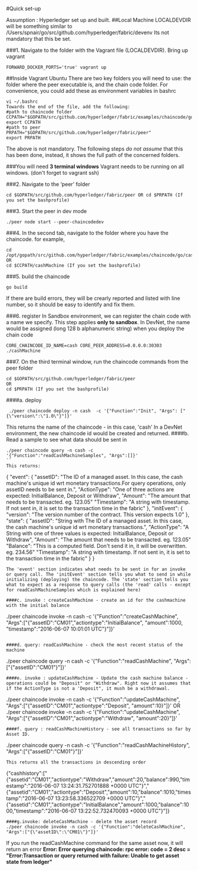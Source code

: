 #Quick set-up

Assumption : Hyperledger set up and built.
##Local Machine
LOCALDEVDIR will be something similar to /Users/spnair/go/src/github.com/hyperledger/fabric/devenv
Its not mandatory that this be set. 

###1. Navigate to the folder with the Vagrant file (LOCALDEVDIR). Bring up vagrant 
```
FORWARD_DOCKER_PORTS='true' vagrant up
```
##Inside Vagrant Ubuntu
There are two key folders you will need to use: the folder where the peer executable is, and the chain code folder. For convenience, you could add these as environment variables in bashrc
```
vi ~/.bashrc
Towards the end of the file, add the following:
#path to chaincode folder
CCPATH="$GOPATH/src/github.com/hyperledger/fabric/examples/chaincode/go"
export CCPATH
#path to peer
PRPATH="$GOPATH/src/github.com/hyperledger/fabric/peer"
export PRPATH
```
The above is not mandatory. The following steps _do not assume_ that this has been done, instead, it shows the full path of the concerned folders.

###You will need **3 terminal windows**
Vagrant needs to be running on all windows. (don't forget to vagrant ssh)

###2. Navigate to the ‘peer’ folder 
```
cd $GOPATH/src/github.com/hyperledger/fabric/peer OR cd $PRPATH (If you set the bashprofile)
```

###3. Start the peer in dev mode
```
./peer node start --peer-chaincodedev
```
###4. In the second tab, navigate to the folder where you have the chaincode. for example,  
```
cd /opt/gopath/src/github.com/hyperledger/fabric/examples/chaincode/go/cashMachine 
OR 
cd $CCPATH/cashMachine (If you set the bashprofile)
```
###5. build the chaincode
```
go build
```
If there are build errors, they will be crearly reported and listed with line number, so it should be easy to identify and fix them.

###6. register
In Sandbox environment, we can register the chain code with a name we specify. This step applies __only to sandbox__. In DevNet, the name would be assigned (long 128 b alphanumeric string) when you deploy the chain code
```
CORE_CHAINCODE_ID_NAME=cash CORE_PEER_ADDRESS=0.0.0.0:30303 ./cashMachine
```
###7. On the third terminal window, run the chaincode commands from the peer folder
```
cd $GOPATH/src/github.com/hyperledger/fabric/peer 
OR 
cd $PRPATH (If you set the bashprofile)
```

####a.  deploy 
```
 ./peer chaincode deploy -n cash  -c '{"Function":"Init", "Args": ["{\"version\":\"1.0\"}"]}'
```
This returns the name of the chaincode - in this case, 'cash' In a DevNet environment, the new chaincode id would be created and returned.
####b. Read a sample to see what data should be sent in
```
./peer chaincode query -n cash -c '{"Function":"readCashMachineSamples", "Args":[]}'
``
This returns:
```
{
    "event": {
        "assetID": "The ID of a managed asset. In this case, the cash machine's unique id wrt monetary transactions.For query operations, only assetID needs to be sent in.",
        "ActionType": "One of three actions are expected: InitialBalance, Deposit or Withdraw",
        "Amount": "The amount that needs to be transacted. eg. 123.05"
        "Timestamp": "A string with timestamp. If not sent in, it is set to the transaction time in the fabric"
    },
    "initEvent": {
        "version": "The version number of the contract. This version expects 1.0"
    },
    "state": {
        "assetID": "String with The ID of a managed asset. In this case, the cash machine's unique id wrt monetary transactions.",
        "ActionType": "A String with one of three values is expected: InitialBalance, Deposit or Withdraw",
        "Amount": "The amount that needs to be transacted. eg. 123.05"
        "Balance": "This is a computed field. Don't send it in, it will be overwritten. eg. 234.56"
        "Timestamp": "A string with timestamp. If not sent in, it is set to the transaction time in the fabric"
    }
}
```
The 'event' section indicates what needs to be sent in for an invoke or query call. The 'initEvent' section tells you what to send in while initializing (deploying) the chaincode. The 'state' section tells you what to expect as a response to query calls (the 'read' calls - except for readCashMachineSamples which is explained here)

####c. invoke : createCashMachine - create an id for the cashmachine with the initial balance
```
 ./peer chaincode invoke -n cash  -c '{"Function":"createCashMachine", "Args":["{\"assetID\":\"CM01\",\"actiontype\":\"InitialBalance\", \"amount\":1000, \"timestamp\":\"2016-06-07 10:01:01 UTC\"}"]}'
 ```

####d. query: readCashMachine - check the most recent status of the machine
```
./peer chaincode query -n cash   -c '{"Function":"readCashMachine", "Args":["{\"assetID\":\"CM01\"}"]}'
```
####e. invoke : updateCashMachine - Update the cash machine balance - operations could be "Deposit" or "Withdraw". Right now it assumes that if the ActionType is not a 'Deposit", it mush be a withdrawal.
```
 ./peer chaincode invoke -n cash -c '{"Function":"updateCashMachine", "Args":["{\"assetID\":\"CM01\",\"actiontype\":\"Deposit\",  \"amount\":10}"]}'
OR 
 ./peer chaincode invoke -n cash -c '{"Function":"updateCashMachine", "Args":["{\"assetID\":\"CM01\",\"actiontype\":\"Withdraw\",  \"amount\":20}"]}'
 ```
####f. query : readCashMachineHistory - see all transactions so far by Asset ID.
```
./peer chaincode query -n cash -c '{"Function":"readCashMachineHistory", "Args":["{\"assetID\":\"CM01\"}"]}'
```
This returns all the transactions in descending order
```
{"cashhistory":["{\"assetid\":\"CM01\",\"actiontype\":\"Withdraw\",\"amount\":20,\"balance\":990,\"timestamp\":\"2016-06-07 13:24:31.752701888 +0000 UTC\"}","{\"assetid\":\"CM01\",\"actiontype\":\"Deposit\",\"amount\":10,\"balance\":1010,\"timestamp\":\"2016-06-07 13:23:58.336522709 +0000 UTC\"}","{\"assetid\":\"CM01\",\"actiontype\":\"InitialBalance\",\"amount\":1000,\"balance\":1000,\"timestamp\":\"2016-06-07 13:22:52.732470093 +0000 UTC\"}"]}
```
####g.invoke: deleteCashMachine - delete the asset record
./peer chaincode invoke -n cash -c '{"Function":"deleteCashMachine", "Args":["{\"assetID\":\"CM01\"}"]}'
```
If you run the readCashMachine command for the same asset now, it will return an error
__Error: Error querying chaincode: rpc error: code = 2 desc = "Error:Transaction or query returned with failure: Unable to get asset state from ledger"__
